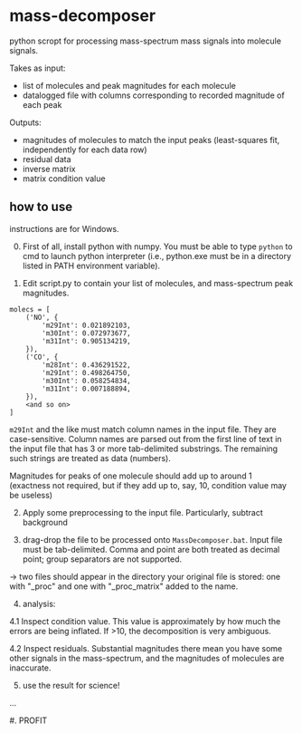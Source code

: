 # mass-decomposer
python scropt for processing mass-spectrum mass signals into molecule signals.

Takes as input:
* list of molecules and peak magnitudes for each molecule
* datalogged file with columns corresponding to recorded magnitude of each peak

Outputs:
* magnitudes of molecules to match the input peaks (least-squares fit, independently for each data row)
* residual data
* inverse matrix
* matrix condition value

## how to use
instructions are for Windows.

0. First of all, install python with numpy. You must be able to type `python` to cmd to launch python interpreter (i.e., python.exe must be in a directory listed in PATH environment variable).

1. Edit script.py to contain your list of molecules, and mass-spectrum peak magnitudes.

```
molecs = [
    ('NO', {
        'm29Int': 0.021892103,
        'm30Int': 0.072973677,
        'm31Int': 0.905134219,
    }),
    ('CO', {
        'm28Int': 0.436291522,
        'm29Int': 0.498264750,
        'm30Int': 0.058254834,
        'm31Int': 0.007188894,
    }),
    <and so on>
]
```
`m29Int` and the like must match column names in the input file. They are case-sensitive. 
Column names are parsed out from the first line of text in the input file that has 3 or more tab-delimited substrings. The remaining such strings are treated as data (numbers).

Magnitudes for peaks of one molecule should add up to around 1 (exactness not required, but if they add up to, say, 10, condition value may be useless) 

2. Apply some preprocessing to the input file. Particularly, subtract background

3. drag-drop the file to be processed onto `MassDecomposer.bat`.
Input file must be tab-delimited. Comma and point are both treated as decimal point; group separators are not supported.

-> two files should appear in the directory your original file is stored: one with "_proc" and one with "_proc_matrix" added to the name.

4. analysis:

  4.1 Inspect condition value. This value is approximately by how much the errors are being inflated. If >10, the decomposition is very ambiguous.

  4.2 Inspect residuals. Substantial magnitudes there mean you have some other signals in the mass-spectrum, and the magnitudes of molecules are inaccurate.

5. use the result for science!

...

#. PROFIT
